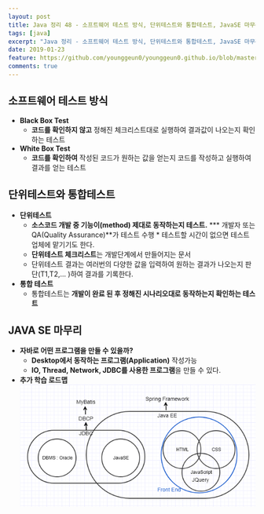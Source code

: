 ```yaml
---
layout: post
title: Java 정리 48 - 소프트웨어 테스트 방식, 단위테스트와 통합테스트, JavaSE 마무리
tags: [java]
excerpt: "Java 정리 - 소프트웨어 테스트 방식, 단위테스트와 통합테스트, JavaSE 마무리"
date: 2019-01-23
feature: https://github.com/younggeun0/younggeun0.github.io/blob/master/_posts/img/java/JavaImageFeature.png?raw=true
comments: true
---
```


## 소프트웨어 테스트 방식

* **Black Box Test**
     * **코드를 확인하지 않고** 정해진 체크리스트대로 실행하여 결과값이 나오는지 확인하는 테스트
* **White Box Test**
     * **코드를 확인하여** 작성된 코드가 원하는 값을 얻는지 코드를 작성하고 실행하여 결과를 얻는 테스트


## 단위테스트와 통합테스트

* **단위테스트**
  * **소스코드 개발 중 기능이(method) 제대로 동작하는지 테스트.**
       *** 개발자 또는 QA(Quality Assurance)**가 테스트 수행
            * 테스트할 시간이 없으면 테스트업체에 맡기기도 한다.
  * **단위테스트 체크리스트**는 개발단계에서 만들어지는 문서
  * 단위테스트 결과는 여러번의 다양한 값을 입력하여 원하는 결과가 나오는지 판단(T1,T2,... )하여 결과를 기록한다.
* **통합 테스트**
  * 통합테스트는 **개발이 완료 된 후 정해진 시나리오대로 동작하는지 확인하는 테스트**

## JAVA SE 마무리

* **자바로 어떤 프로그램을 만들 수 있을까?**
     * **Desktop에서 동작하는 프로그램(Application)** 작성가능
     * **IO, Thread, Network, JDBC를 사용한 프로그램**을 만들 수 있다.
* **추가 학습 로드맵**
![01](https://github.com/younggeun0/younggeun0.github.io/blob/master/_posts/img/java/48/01.png?raw=true)
